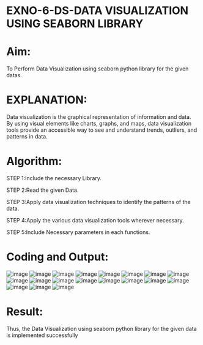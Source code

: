 # EXNO-6-DS-DATA VISUALIZATION USING SEABORN LIBRARY

# Aim:
  To Perform Data Visualization using seaborn python library for the given datas.

# EXPLANATION:
Data visualization is the graphical representation of information and data. By using visual elements like charts, graphs, and maps, data visualization tools provide an accessible way to see and understand trends, outliers, and patterns in data.

# Algorithm:
STEP 1:Include the necessary Library.

STEP 2:Read the given Data.

STEP 3:Apply data visualization techniques to identify the patterns of the data.

STEP 4:Apply the various data visualization tools wherever necessary.

STEP 5:Include Necessary parameters in each functions.

# Coding and Output:
![image](https://github.com/user-attachments/assets/bc62d0e9-9865-4dc8-a627-d977f00a9bc6)
![image](https://github.com/user-attachments/assets/5f25bd3c-5835-42df-9d0e-d6fcf267c7a4)
![image](https://github.com/user-attachments/assets/f0936341-dd69-46d8-8e08-d49b1dc89303)
![image](https://github.com/user-attachments/assets/0f3cd4a2-79b5-4882-b225-bee15c56867d)
![image](https://github.com/user-attachments/assets/4b1834a6-71bc-4320-a75e-12870cda00df)
![image](https://github.com/user-attachments/assets/21d84ba3-c29c-4766-b7f2-967bbdec4f33)
![image](https://github.com/user-attachments/assets/3b1ea509-36c5-4e95-a05b-99cf32633acf)
![image](https://github.com/user-attachments/assets/3886de41-51c7-4254-b0fb-c7f72f7b4126)
![image](https://github.com/user-attachments/assets/2fc6bcc2-f8cb-4d8b-97ca-d78799b9e968)
![image](https://github.com/user-attachments/assets/8801be25-8a0d-423a-8214-7be080d12b64)
![image](https://github.com/user-attachments/assets/bb2b34a7-49b0-452a-b376-ee67a49890e0)
![image](https://github.com/user-attachments/assets/d26e2e69-a35e-4d59-9f80-0bfadfcb4600)
![image](https://github.com/user-attachments/assets/dd7bd48d-a440-49b3-a8c0-146a46110d54)
![image](https://github.com/user-attachments/assets/a528d35e-dbcd-410f-b974-dcd23b4b050d)
![image](https://github.com/user-attachments/assets/f7523321-3f56-4638-be0a-d83c1b364b08)
![image](https://github.com/user-attachments/assets/2988f01c-c786-4c43-80b6-9da1378bfe83)
![image](https://github.com/user-attachments/assets/8cea316c-bf90-4c5d-8c53-45d3c6799a58)
![image](https://github.com/user-attachments/assets/6f1732ef-b969-47d5-96ee-fa06ecda8594)
![image](https://github.com/user-attachments/assets/c5e380a5-bb1c-4ee5-8bbd-5fbc6ba263c4)

# Result:
 Thus, the Data Visualization using seaborn python library for the given data is implemented successfully
